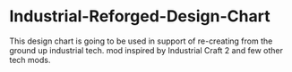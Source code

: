 # Industrial-Reforged-Design-Chart
This design chart is going to be used in support of re-creating from the ground up industrial tech. mod inspired by Industrial Craft 2 and few other tech mods. 
